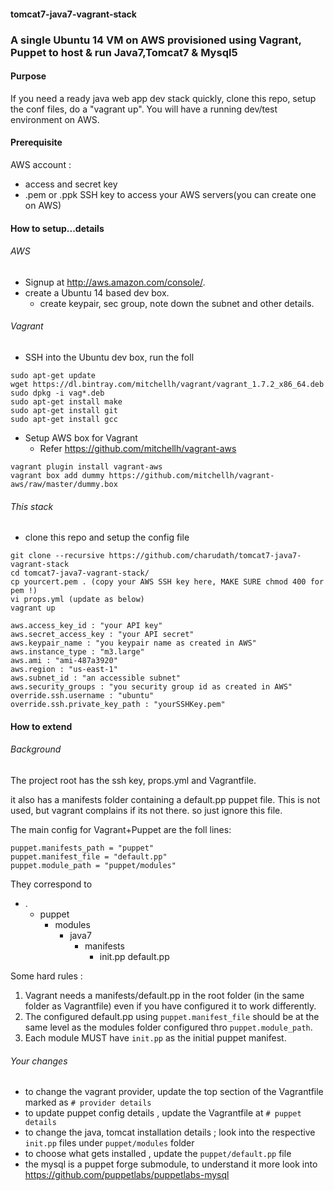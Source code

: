 #### tomcat7-java7-vagrant-stack
### A single Ubuntu 14 VM on AWS provisioned using Vagrant, Puppet to host & run Java7,Tomcat7 & Mysql5

#### Purpose

If you need a ready java web app dev stack quickly, clone this repo, setup the conf files, do a "vagrant up".
You will have a running dev/test environment on AWS.

#### Prerequisite

AWS account : 
  * access and secret key
  * .pem or .ppk SSH key to access your AWS servers(you can create one on AWS)

#### How to setup...details

###### AWS

- Signup at http://aws.amazon.com/console/.
- create a Ubuntu 14 based dev box.
    - create keypair, sec group, note down the subnet and other details.


###### Vagrant

- SSH into the Ubuntu dev box, run the foll

```
sudo apt-get update
wget https://dl.bintray.com/mitchellh/vagrant/vagrant_1.7.2_x86_64.deb
sudo dpkg -i vag*.deb
sudo apt-get install make
sudo apt-get install git
sudo apt-get install gcc
```
- Setup AWS box for Vagrant
  - Refer https://github.com/mitchellh/vagrant-aws
```
vagrant plugin install vagrant-aws
vagrant box add dummy https://github.com/mitchellh/vagrant-aws/raw/master/dummy.box
```

###### This stack 

- clone this repo and setup the config file

```
git clone --recursive https://github.com/charudath/tomcat7-java7-vagrant-stack
cd tomcat7-java7-vagrant-stack/
cp yourcert.pem . (copy your AWS SSH key here, MAKE SURE chmod 400 for pem !)
vi props.yml (update as below)
vagrant up
```

```
aws.access_key_id : "your API key"
aws.secret_access_key : "your API secret"
aws.keypair_name : "you keypair name as created in AWS"
aws.instance_type : "m3.large"
aws.ami : "ami-487a3920"
aws.region : "us-east-1"
aws.subnet_id : "an accessible subnet"
aws.security_groups : "you security group id as created in AWS"
override.ssh.username : "ubuntu"
override.ssh.private_key_path : "yourSSHKey.pem"
```


#### How to extend

###### Background
The project root has the ssh key, props.yml and Vagrantfile.

it also has a manifests folder containing a default.pp puppet file.
This is not used, but vagrant complains if its not there. so just ignore this file.

The main config for Vagrant+Puppet are the foll lines:
```
puppet.manifests_path = "puppet"
puppet.manifest_file = "default.pp"
puppet.module_path = "puppet/modules"
```
They correspond to 
-	.
	-	puppet
		-	modules
			-	java7
				-	manifests
					-	init.pp
		default.pp


Some hard rules :
 1. Vagrant needs a manifests/default.pp in the root folder (in the same folder as Vagrantfile) even if you have configured it to work differently.
 2. The configured default.pp using `puppet.manifest_file` should be at the same level as the modules folder configured thro `puppet.module_path`.
 3. Each module MUST have `init.pp` as the initial puppet manifest.
  
 
###### Your changes
- to change the vagrant provider, update the top section of the Vagrantfile marked as `# provider details`
- to update puppet config details , update the Vagrantfile at `# puppet details`
- to change the java, tomcat installation details ; look into the respective `init.pp` files under `puppet/modules` folder
- to choose what gets installed , update the `puppet/default.pp` file
- the mysql is a puppet forge submodule, to understand it more look into https://github.com/puppetlabs/puppetlabs-mysql




